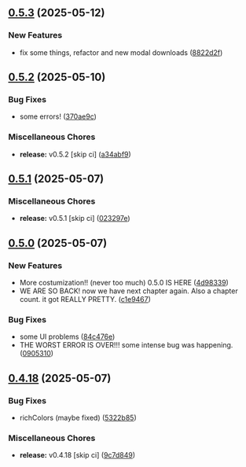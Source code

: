 ## [0.5.3](https://github.com/manga-you-know/desktop/compare/v0.5.2...v0.5.3) (2025-05-12)


### New Features

* fix some things, refactor and new modal downloads ([8822d2f](https://github.com/manga-you-know/desktop/commit/8822d2f3b03b48a0a9f031a571e79b3ebb8730b6))

## [0.5.2](https://github.com/manga-you-know/desktop/compare/v0.5.1...v0.5.2) (2025-05-10)


### Bug Fixes

* some errors! ([370ae9c](https://github.com/manga-you-know/desktop/commit/370ae9ca53935413b304fa583bf4e475e5ad5487))


### Miscellaneous Chores

* **release:** v0.5.2 [skip ci] ([a34abf9](https://github.com/manga-you-know/desktop/commit/a34abf9184bac713c350c8a159f89674cefa8777))

## [0.5.1](https://github.com/manga-you-know/desktop/compare/v0.5.0...v0.5.1) (2025-05-07)


### Miscellaneous Chores

* **release:** v0.5.1 [skip ci] ([023297e](https://github.com/manga-you-know/desktop/commit/023297e5e1f66b203d78a9f8f79bd033db0e9055))

## [0.5.0](https://github.com/manga-you-know/desktop/compare/v0.4.18...v0.5.0) (2025-05-07)


### New Features

* More costumization!! (never too much) 0.5.0 IS HERE ([4d98339](https://github.com/manga-you-know/desktop/commit/4d983398e2d508ec52802fb1657733e1224261e7))
* WE ARE SO BACK! now we have next chapter again. Also a chapter count. it got REALLY PRETTY. ([c1e9467](https://github.com/manga-you-know/desktop/commit/c1e9467ed1c45a7a4bcfe0a3113f0628a95b1f3c))


### Bug Fixes

* some UI problems ([84c476e](https://github.com/manga-you-know/desktop/commit/84c476ed1a1cf877bf9c5697e1408d63e7054639))
* THE WORST ERROR IS OVER!!! some intense bug was happening. ([0905310](https://github.com/manga-you-know/desktop/commit/0905310c9f5d35ec86e9e4bf96376a0e9d03e4f2))

## [0.4.18](https://github.com/manga-you-know/desktop/compare/v0.4.17...v0.4.18) (2025-05-07)


### Bug Fixes

* richColors (maybe fixed) ([5322b85](https://github.com/manga-you-know/desktop/commit/5322b85c1dbb0c25318a2afa86d4a18922de733a))


### Miscellaneous Chores

* **release:** v0.4.18 [skip ci] ([9c7d849](https://github.com/manga-you-know/desktop/commit/9c7d8495306f99ff6ef2ec495721f740e4a7b748))

